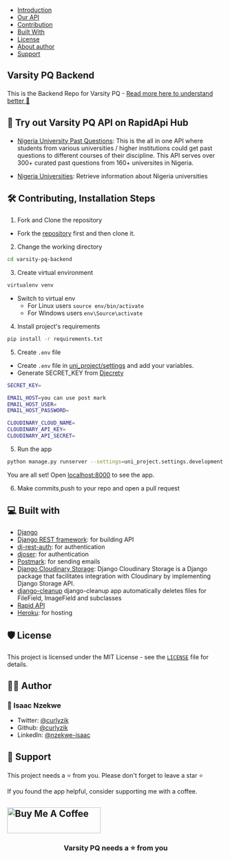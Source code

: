 - <a href="#introduction">Introduction<a/>
- <a href="#api">Our API<a/>
- <a href="#contribution">Contribution<a/>
- <a href="#built-with">Built With<a/>
- <a href="#license">License<a/>
- <a href="#author">About author<a/>
- <a href="#support">Support<a/>
 
 ## <p id="introduction">Varsity PQ Backend</p>

This is the Backend Repo for Varsity PQ - [Read more here to understand better 📖](https://github.com/curlyzik/varsity-pq-frontend)

 ## <p id="api">🚀 Try out Varsity PQ API on RapidApi Hub</p>
- [Nigeria University Past Questions](https://rapidapi.com/curlyzik/api/nigeria-university-past-questions/): This is the all in one API where students from various universities / higher institutions could get past questions to different courses of their discipline. This API serves over 300+ curated past questions from 160+ universites in Nigeria.

- [Nigeria Universities](https://rapidapi.com/curlyzik/api/nigeria-universites/): Retrieve information about Nigeria universities

 ## <p id="contribution">🛠️ Contributing, Installation Steps</p>

1. Fork and Clone the repository
  - Fork the [repository](https://github.com/curlyzik/varsity-pq-backend) first and then clone it.

2. Change the working directory

```bash
cd varsity-pq-backend
```
3. Create virtual environment

```bash
virtualenv venv
```
 - Switch to virtual env
   - For Linux users ``` source env/bin/activate ```
   - For Windows users ``` env\Source\activate ```
 
4. Install project's requirements

```bash
pip install -r requirements.txt
```
5. Create `.env` file
  - Create `.env` file in <a href="https://github.com/curlyzik/varsity-pq-backend/tree/main/uni_project/settings">uni_project/settings</a> and add your variables.
  - Generate SECRET_KEY from <a href="https://djecrety.ir/">Djecrety</a>

```bash
SECRET_KEY=

EMAIL_HOST=you can use post mark
EMAIL_HOST_USER=
EMAIL_HOST_PASSWORD=

CLOUDINARY_CLOUD_NAME=
CLOUDINARY_API_KEY=
CLOUDINARY_API_SECRET=
```
5. Run the app

```bash
python manage.py runserver --settings=uni_project.settings.development
```
You are all set! Open [localhost:8000](http://localhost:8000/) to see the app.

6. Make commits,push to your repo and open a pull request

 ## <p id="built-with">💻 Built with</p>

- [Django](https://www.djangoproject.com/)
- [Django REST framework](https://www.django-rest-framework.org/): for building API
- [dj-rest-auth](https://django-rest-auth.readthedocs.io/en/latest/introduction.html): for authentication
- [djoser](https://djoser.readthedocs.io/en/latest/introduction.html/): for authentication
- [Postmark](https://postmarkapp.com/): for sending emails
- [Django Cloudinary Storage](https://pypi.org/project/django-cloudinary-storage/): Django Cloudinary Storage is a Django package that facilitates integration with Cloudinary by implementing Django Storage API.
- [django-cleanup](https://pypi.org/project/django-cleanup/) django-cleanup app automatically deletes files for FileField, ImageField and subclasses
- [Rapid API](https://rapidapi.com/hub)
 - [Heroku](http://heroku.com/): for hosting

 ## <p id="license">🛡️ License</p>

This project is licensed under the MIT License - see the [`LICENSE`](LICENSE) file for details.

 ## <p id="author">👨‍💻 Author</p>

### 👤 Isaac Nzekwe

- Twitter: [@curlyzik](https://twitter.com/curlyzik)
- Github: [@curlyzik](https://github.com/curlyzik)
- LinkedIn: [@nzekwe-isaac](https://www.linkedin.com/in/nzekwe-isaac/)

 ## <p id="support">🙏 Support</p>

This project needs a ⭐️ from you. Please don't forget to leave a star ⭐️

If you found the app helpful, consider supporting me with a coffee.

<a href="https://www.buymeacoffee.com/curlyzik" target="_blank"><img src="https://cdn.buymeacoffee.com/buttons/v2/default-yellow.png" alt="Buy Me A Coffee" style="height: 60px !important;width: 217px !important;" ></a>
---

<h3 align="center">
Varsity PQ needs a ⭐️ from you
</h3>
